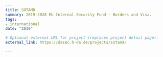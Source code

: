 ```yaml
---
title: SOTAMD
summary: 2019-2020 EU Internal Security Fund – Borders and Visa.
tags:
- international
date: "2019"

# Optional external URL for project (replaces project detail page).
external_link: https://dasec.h-da.de/projects/sotamd/

---
```

